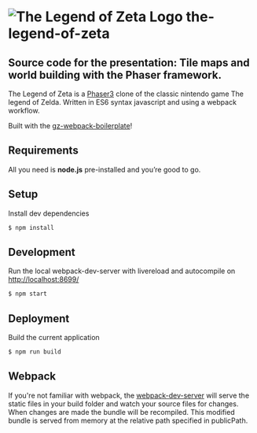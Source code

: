 # ![The Legend of Zeta Logo](https://www.greenzeta.com/android-icon-72x72.png) the-legend-of-zeta
## Source code for the presentation: Tile maps and world building with the Phaser framework.

The Legend of Zeta is a [Phaser3](http://phaser.io) clone of the classic nintendo game The legend of Zelda. Written in ES6 syntax javascript and using a webpack workflow. 

Built with the [gz-webpack-boilerplate](https://github.com/mwilber/gz-webpack-boilerplate)!

## Requirements
All you need is <b>node.js</b> pre-installed and you’re good to go.

## Setup
Install dev dependencies
```sh
$ npm install
```

## Development
Run the local webpack-dev-server with livereload and autocompile on [http://localhost:8699/](http://localhost:8699/)
```sh
$ npm start
```
## Deployment
Build the current application
```sh
$ npm run build
```

## Webpack
If you're not familiar with webpack, the [webpack-dev-server](https://webpack.js.org/configuration/dev-server/) will serve the static files in your build folder and watch your source files for changes.
When changes are made the bundle will be recompiled. This modified bundle is served from memory at the relative path specified in publicPath.
